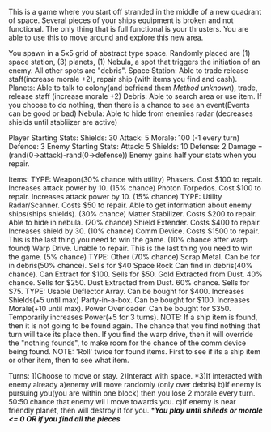 This is a game where you start off stranded in the middle of a new quadrant of space. Several pieces of your ships equipment is broken and not functional. The only thing that is full functional is your thrusters. You are able to use this to move around and explore this new area. 

You spawn in a 5x5 grid of abstract type space. Randomly placed are (1) space station, (3) planets, (1) Nebula, a spot that triggers the initiation of an enemy. All other spots are "debris". 
    Space Station: Able to trade release staff(increase morale +2), repair ship (with items you find and cash).
    Planets: Able to talk to colony(and befriend them *Method unknown*), trade, release staff (increase morale +2)
    Debris: Able to search area or use item. If you choose to do nothing, then there is a chance to see an event(Events can be good or bad)
    Nebula: Able to hide from enemies radar (decreases shields until stabliizer are active)

Player Starting Stats:
    Shields: 30
    Attack: 5
    Morale: 100 (-1 every turn)
    Defence: 3 
Enemy Starting Stats:
    Attack: 5
    Shields: 10
    Defense: 2
Damage = (rand(0->attack)-rand(0->defense))
Enemy gains half your stats when you repair.

Items:
    TYPE: Weapon(30% chance with utility)
        Phasers.                   Cost $100 to repair.         Increases attack power by 10. (15% chance)
        Photon Torpedos.    Cost $100 to repair.         Increases attack power by 10. (15% chance)
    TYPE: Utility
        Radar/Scanner.        Costs $50 to repair.         Able to get information about enemy ships(ships shields). (30% chance)
        Matter Stabilizer.      Costs $200 to repair.       Able to hide in nebula. (20% chance)
        Shield Extender.       Costs $400 to repair.       Increases shield by 30. (10% chance)
        Comm Device.         Costs $1500 to repair.     This is the last thing you need to win the game. (10% chance after warp found)
        Warp Drive.              Unable to repair.              This is the last thing you need to win the game. (5% chance)
    TYPE: Other (70% chance)
        Scrap Metal.            Can be for in debris(50% chance).                                   Sells for $40
        Space Rock              Can find in debris(40% chance). Can Extract for $100.   Sells for $50. 
            Gold                     Extracted from Dust. 40% chance.                                  Sells for $250. 
            Dust                    Extracted from Dust. 60% chance.                                   Sells for $75. 
    TYPE: Usable
        Deflector Array.        Can be bought for $400. Increases Shields(+5 until max)
        Party-in-a-box.        Can be bought for $100. Increases Morale(+10 until max).
        Power Overloader.   Can be bought for $350. Temporarily increases Power(+5 for 3 turns). 
NOTE: If a ship item is found, then it is not going to be found again. The chance that you find nothing that turn will take its place then. If you find the warp drive, then it will override the "nothing founds", to make room for the chance of the comm device being found.
NOTE: 'Roll' twice for found items. First to see if its a ship item or other item, then to see what item.

Turns:
    1)Choose to move or stay.
    2)Interact with space.
    *3)If interacted with enemy already
            a)enemy will move randomly (only over debris)
            b)If enemy is pursuing you(you are within one block) then you lose 2 morale every turn. 50:50 chance that enemy wil		     l move towards you.
            c)If enemy is near friendly planet, then will destroy it for you. 
    ****You play until shileds or morale <= 0 OR  if you find all the pieces***
        

